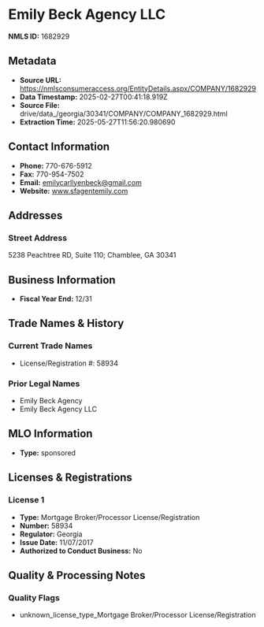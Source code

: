 # Emily Beck Agency LLC

**NMLS ID:** 1682929

## Metadata
- **Source URL:** https://nmlsconsumeraccess.org/EntityDetails.aspx/COMPANY/1682929
- **Data Timestamp:** 2025-02-27T00:41:18.919Z
- **Source File:** drive/data_/georgia/30341/COMPANY/COMPANY_1682929.html
- **Extraction Time:** 2025-05-27T11:56:20.980690

## Contact Information
- **Phone:** 770-676-5912
- **Fax:** 770-954-7502
- **Email:** emilycarllyenbeck@gmail.com
- **Website:** www.sfagentemily.com

## Addresses
### Street Address
5238 Peachtree RD, Suite 110; Chamblee, GA 30341

## Business Information
- **Fiscal Year End:** 12/31

## Trade Names & History
### Current Trade Names
- License/Registration #: 58934

### Prior Legal Names
- Emily Beck Agency
- Emily Beck Agency LLC

## MLO Information
- **Type:** sponsored

## Licenses & Registrations

### License 1
- **Type:** Mortgage Broker/Processor License/Registration
- **Number:** 58934
- **Regulator:** Georgia
- **Issue Date:** 11/07/2017
- **Authorized to Conduct Business:** No

## Quality & Processing Notes
### Quality Flags
- unknown_license_type_Mortgage Broker/Processor License/Registration
